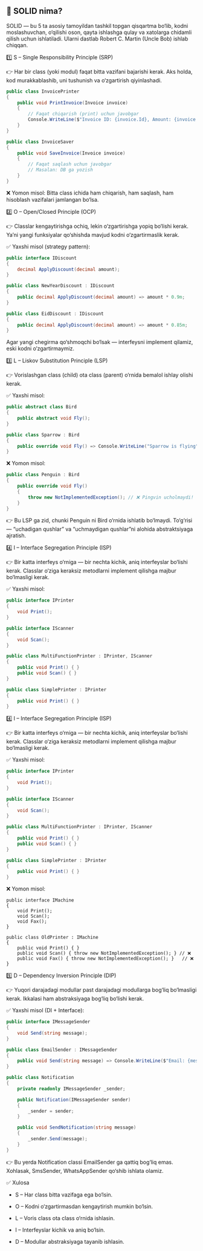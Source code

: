 ## 🔹 SOLID nima?

SOLID — bu 5 ta asosiy tamoyildan tashkil topgan qisqartma bo‘lib, kodni moslashuvchan, o‘qilishi oson, qayta ishlashga qulay va xatolarga chidamli qilish uchun ishlatiladi.
Ularni dastlab Robert C. Martin (Uncle Bob) ishlab chiqqan.

1️⃣ S – Single Responsibility Principle (SRP)

👉 Har bir class (yoki modul) faqat bitta vazifani bajarishi kerak.
Aks holda, kod murakkablashib, uni tushunish va o‘zgartirish qiyinlashadi.

```csharp
public class InvoicePrinter
{
    public void PrintInvoice(Invoice invoice)
    {
        // Faqat chiqarish (print) uchun javobgar
        Console.WriteLine($"Invoice ID: {invoice.Id}, Amount: {invoice.Amount}");
    }
}

public class InvoiceSaver
{
    public void SaveInvoice(Invoice invoice)
    {
        // Faqat saqlash uchun javobgar
        // Masalan: DB ga yozish
    }
}
```

❌ Yomon misol:
Bitta class ichida ham chiqarish, ham saqlash, ham hisoblash vazifalari jamlangan bo‘lsa.

2️⃣ O – Open/Closed Principle (OCP)

👉 Classlar kengaytirishga ochiq, lekin o‘zgartirishga yopiq bo‘lishi kerak.
Ya’ni yangi funksiyalar qo‘shishda mavjud kodni o‘zgartirmaslik kerak.

✅ Yaxshi misol (strategy pattern):

```csharp
public interface IDiscount
{
    decimal ApplyDiscount(decimal amount);
}

public class NewYearDiscount : IDiscount
{
    public decimal ApplyDiscount(decimal amount) => amount * 0.9m;
}

public class EidDiscount : IDiscount
{
    public decimal ApplyDiscount(decimal amount) => amount * 0.85m;
}
```

Agar yangi chegirma qo‘shmoqchi bo‘lsak — interfeysni implement qilamiz, eski kodni o‘zgartirmaymiz.

3️⃣ L – Liskov Substitution Principle (LSP)

👉 Vorislashgan class (child) ota class (parent) o‘rnida bemalol ishlay olishi kerak.

✅ Yaxshi misol:

```csharp
public abstract class Bird
{
    public abstract void Fly();
}

public class Sparrow : Bird
{
    public override void Fly() => Console.WriteLine("Sparrow is flying");
}
```

❌ Yomon misol:

```csharp
public class Penguin : Bird
{
    public override void Fly()
    {
        throw new NotImplementedException(); // ❌ Pingvin ucholmaydi!
    }
}
```

👉 Bu LSP ga zid, chunki Penguin ni Bird o‘rnida ishlatib bo‘lmaydi. To‘g‘risi — “uchadigan qushlar” va “uchmaydigan qushlar”ni alohida abstraktsiyaga ajratish.

4️⃣ I – Interface Segregation Principle (ISP)

👉 Bir katta interfeys o‘rniga — bir nechta kichik, aniq interfeyslar bo‘lishi kerak.
Classlar o‘ziga keraksiz metodlarni implement qilishga majbur bo‘lmasligi kerak.

✅ Yaxshi misol:

```csharp
public interface IPrinter
{
    void Print();
}

public interface IScanner
{
    void Scan();
}

public class MultiFunctionPrinter : IPrinter, IScanner
{
    public void Print() { }
    public void Scan() { }
}

public class SimplePrinter : IPrinter
{
    public void Print() { }
}
```

4️⃣ I – Interface Segregation Principle (ISP)

👉 Bir katta interfeys o‘rniga — bir nechta kichik, aniq interfeyslar bo‘lishi kerak.
Classlar o‘ziga keraksiz metodlarni implement qilishga majbur bo‘lmasligi kerak.

✅ Yaxshi misol:

```csharp
public interface IPrinter
{
    void Print();
}

public interface IScanner
{
    void Scan();
}

public class MultiFunctionPrinter : IPrinter, IScanner
{
    public void Print() { }
    public void Scan() { }
}

public class SimplePrinter : IPrinter
{
    public void Print() { }
}
```

❌ Yomon misol:

```
public interface IMachine
{
    void Print();
    void Scan();
    void Fax();
}

public class OldPrinter : IMachine
{
    public void Print() { }
    public void Scan() { throw new NotImplementedException(); } // ❌
    public void Fax() { throw new NotImplementedException(); }   // ❌
}
```

5️⃣ D – Dependency Inversion Principle (DIP)

👉 Yuqori darajadagi modullar past darajadagi modullarga bog‘liq bo‘lmasligi kerak.
Ikkalasi ham abstraksiyaga bog‘liq bo‘lishi kerak.

✅ Yaxshi misol (DI + Interface):

```csharp
public interface IMessageSender
{
    void Send(string message);
}

public class EmailSender : IMessageSender
{
    public void Send(string message) => Console.WriteLine($"Email: {message}");
}

public class Notification
{
    private readonly IMessageSender _sender;

    public Notification(IMessageSender sender)
    {
        _sender = sender;
    }

    public void SendNotification(string message)
    {
        _sender.Send(message);
    }
}
```

👉 Bu yerda Notification classi EmailSender ga qattiq bog‘liq emas.
Xohlasak, SmsSender, WhatsAppSender qo‘shib ishlata olamiz.

✅ Xulosa

- S – Har class bitta vazifaga ega bo‘lsin.

- O – Kodni o‘zgartirmasdan kengaytirish mumkin bo‘lsin.

- L – Voris class ota class o‘rnida ishlasin.

- I – Interfeyslar kichik va aniq bo‘lsin.

- D – Modullar abstraksiyaga tayanib ishlasin.
